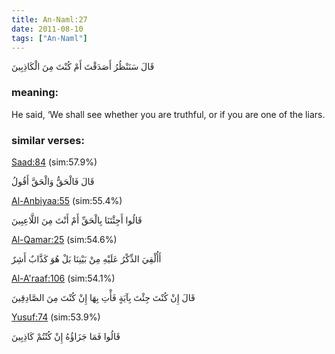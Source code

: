 ```yaml
---
title: An-Naml:27
date: 2011-08-10
tags: ["An-Naml"]
---
```

قَالَ سَنَنْظُرُ أَصَدَقْتَ أَمْ كُنْتَ مِنَ الْكَاذِبِينَ
### meaning: 
He said, ‘We shall see whether you are truthful, or if you are one of the liars.
### similar verses: 

[Saad:84](/38/84) (sim:57.9%)

قَالَ فَالْحَقُّ وَالْحَقَّ أَقُولُ

[Al-Anbiyaa:55](/21/55) (sim:55.4%)

قَالُوا أَجِئْتَنَا بِالْحَقِّ أَمْ أَنْتَ مِنَ اللَّاعِبِينَ

[Al-Qamar:25](/54/25) (sim:54.6%)

أَأُلْقِيَ الذِّكْرُ عَلَيْهِ مِنْ بَيْنِنَا بَلْ هُوَ كَذَّابٌ أَشِرٌ

[Al-A'raaf:106](/7/106) (sim:54.1%)

قَالَ إِنْ كُنْتَ جِئْتَ بِآيَةٍ فَأْتِ بِهَا إِنْ كُنْتَ مِنَ الصَّادِقِينَ

[Yusuf:74](/12/74) (sim:53.9%)

قَالُوا فَمَا جَزَاؤُهُ إِنْ كُنْتُمْ كَاذِبِينَ
